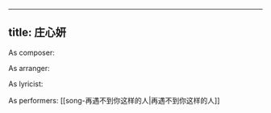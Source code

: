 
---
title: 庄心妍
---
As composer: 

As arranger: 

As lyricist: 

As performers: [[song-再遇不到你这样的人|再遇不到你这样的人]]
